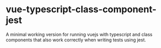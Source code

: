 # vue-typescript-class-component-jest
A minimal working version for running vuejs with typescript and class components that also work correctly when writing tests using jest.
